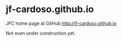 # jf-cardoso.github.io

JFC home page at GitHub http://jf-cardoso.github.io

Not even under construction yet.
